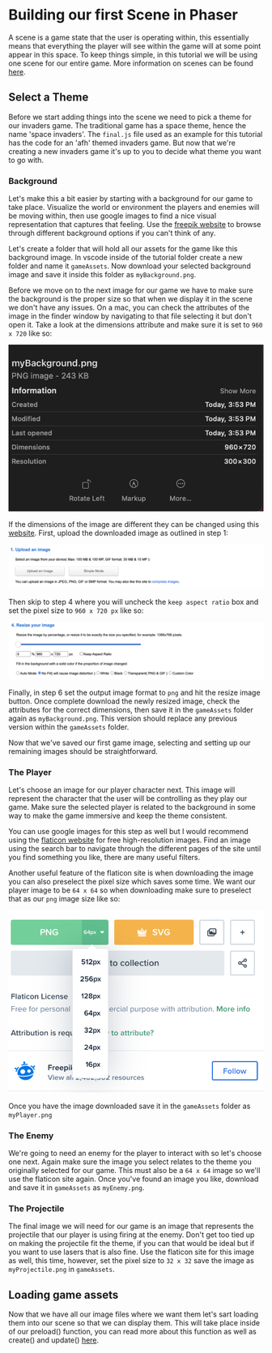 # Building our first Scene in Phaser

A scene is a game state that the user is operating within, this essentially means that everything the player will see within the game will at some point appear in this space. To keep things simple, in this tutorial we will be using one scene for our entire game. More information on scenes can be found [here](https://workshops.nuevofoundation.org/phaser-space-invaders-game/phaser-fundementals/).

## Select a Theme

Before we start adding things into the scene we need to pick a theme for our invaders game. The traditional game has a space theme, hence the name 'space invaders'. The `final.js` file used as an example for this tutorial has the code for an 'afh' themed invaders game. But now that we're creating a new invaders game it's up to you to decide what theme you want to go with.

### Background

Let's make this a bit easier by starting with a background for our game to take place. Visualize the world or environment the players and enemies will be moving within, then use google images to find a nice visual representation that captures that feeling. Use the [freepik website](https://www.freepik.com/) to browse through different background options if you can't think of any.

Let's create a folder that will hold all our assets for the game like this background image. In vscode inside of the tutorial folder create a new folder and name it `gameAssets`. Now download your selected background image and save it inside this folder as `myBackground.png`. 

Before we move on to the next image for our game we have to make sure the background is the proper size so that when we display it in the scene we don't have any issues. On a mac, you can check the attributes of the image in the finder window by navigating to that file selecting it but don't open it. Take a look at the dimensions attribute and make sure it is set to `960 x 720` like so: 

![game assets sizing](images/game-assets-sizing-background.png)

If the dimensions of the image are different they can be changed using this [website](https://resizeimage.net/#google_vignette). First, upload the downloaded image as outlined in step 1:

![game assets sizing](images/game-assets-sizing-background2.png)

Then skip to step 4 where you will uncheck the `keep aspect ratio` box and set the pixel size to `960 x 720 px` like so:

![game assets sizing](images/game-assets-sizing-background3.png)

Finally, in step 6 set the output image format to `png` and hit the resize image button. Once complete download the newly resized image, check the attributes for the correct dimensions, then save it in the `gameAssets` folder again as `myBackground.png`. This version should replace any previous version within the `gameAssets` folder.

Now that we've saved our first game image, selecting and setting up our remaining images should be straightforward.

### The Player
Let's choose an image for our player character next. This image will represent the character that the user will be controlling as they play our game. Make sure the selected player is related to the background in some way to make the game immersive and keep the theme consistent.

You can use google images for this step as well but I would recommend using the [flaticon website](https://www.flaticon.com/) for free high-resolution images. Find an image using the search bar to navigate through the different pages of the site until you find something you like, there are many useful filters.  

Another useful feature of the flaticon site is when downloading the image you can also preselect the pixel size which saves some time. We want our player image to be `64 x 64` so when downloading make sure to preselect that as our `png` image size like so:

![game assets sizing](images/game-assets-sizing-player.png)

Once you have the image downloaded save it in the `gameAssets` folder as `myPlayer.png`

### The Enemy
We're going to need an enemy for the player to interact with so let's choose one next. Again make sure the image you select relates to the theme you originally selected for our game. This must also be a `64 x 64` image so we'll use the flaticon site again. Once you've found an image you like, download and save it in `gameAssets` as `myEnemy.png`.

### The Projectile
The final image we will need for our game is an image that represents the projectile that our player is using firing at the enemy. Don't get too tied up on making the projectile fit the theme, if you can that would be ideal but if you want to use lasers that is also fine. Use the flaticon site for this image as well, this time, however, set the pixel size to `32 x 32` save the image as `myProjectile.png` in `gameAssets`.

## Loading game assets

Now that we have all our image files where we want them let's sart loading them into our scene so that we can display them. This will take place inside of our preload() function, you can read more about this function as well as create() and update() [here](https://workshops.nuevofoundation.org/phaser-space-invaders-game/preload-create-update/).